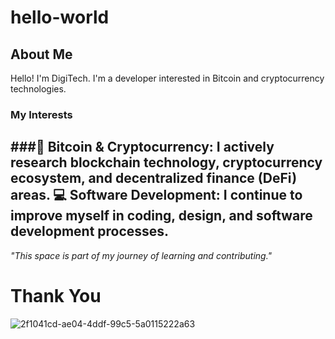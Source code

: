 # hello-world
## About Me
Hello! I'm DigiTech. I'm a developer interested in Bitcoin and cryptocurrency technologies.
### My Interests
###🔷 **Bitcoin & Cryptocurrency**: I actively research blockchain technology, cryptocurrency ecosystem, and decentralized finance (DeFi) areas.
💻 **Software Development**: I continue to improve myself in coding, design, and software development processes.
---
*"This space is part of my journey of learning and contributing."*
# Thank You
![2f1041cd-ae04-4ddf-99c5-5a0115222a63](https://github.com/user-attachments/assets/4cb3ee40-aa41-41a6-97c4-d22c68233a67)
